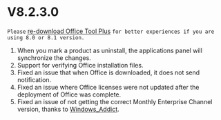 # V8.2.3.0

`Please` [re-download Office Tool Plus](http://otp.landian.vip/) `for better experiences if you are using 8.0 or 8.1 version.`

1. When you mark a product as uninstall, the applications panel will synchronize the changes.
2. Support for verifying Office installation files.
3. Fixed an issue that when Office is downloaded, it does not send notification.
4. Fixed an issue where Office licenses were not updated after the deployment of Office was complete.
5. Fixed an issue of not getting the correct Monthly Enterprise Channel version, thanks to [Windows_Addict](https://forums.mydigitallife.net/threads/tool-office-tool-plus-v8-2-official-thread.82730/page-7#post-1666180).
